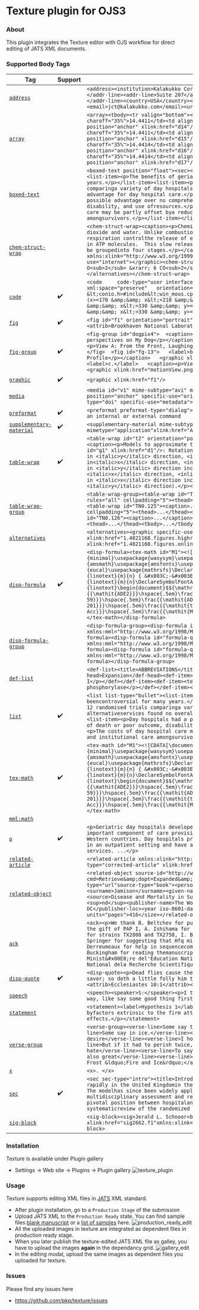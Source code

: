 Texture plugin for OJS3
=======================
### About
This plugin integrates the Texture editor with OJS workflow for direct editing of JATS XML documents.
### Supported  Body Tags
Tag| Support| Example| | 
| --- | --- | --- | --- 
[`address`](https://jats.nlm.nih.gov/archiving/tag-library/1.3d1/element/address.html)| | `<address><institution>Kalakukko Corporation</institution><addr-line>17 West Jefferson St.</addr-line><addr-line>Suite 207</addr-line><addr-line>New South Finland, MD 20856.</addr-line><country>USA</country><phone>(301) 754-5766</phone><fax>(301) 754-5765</fax><email>jct@kalakukko.com</email><uri>http://www.kalakukko.com</uri></address>`
[`array`](https://jats.nlm.nih.gov/archiving/tag-library/1.3d1/element/array.html)| | `<array><tbody><tr valign="bottom"><td align="left">3</td><td align="char" char="." charoff="35%">14.4411</td><td align="center"><graphic id="g14" orientation="portrait" position="anchor" xlink:href="d14"/></td><td align="char" char="." charoff="35%">14.4411</td><td align="center"><graphic id="g15" orientation="portrait" position="anchor" xlink:href="d15"/></td><td align="char" char="." charoff="35%">14.4414</td><td align="center"><graphic id="g16" orientation="portrait" position="anchor" xlink:href="d16"/></td><td align="char" char="." charoff="35%">14.4414</td><td align="center"><graphic id="g17" orientation="portrait" position="anchor" xlink:href="d17"/></td></tr></tbody></array>`
[`boxed-text`](https://jats.nlm.nih.gov/archiving/tag-library/1.3d1/element/boxed-text.html)| | `<boxed-text position="float"><sec><title>Key messages</title><p><list list-type="bullet"><list-item><p>The benefits of geriatric day hospital care have beencontroversial for many years.</p></list-item><list-item><p>This systematic review of 12 randomised trials comparinga variety of day hospitals with a range of alternativeservices found no overall advantage for day hospital care.</p></list-item><list-item><p>Day hospitals had a possible advantage over no comprehensivecare in terms of death or poor outcome, disability, and use ofresources.</p></list-item><list-item><p>The costs of day hospital care may be partly offset bya reduced use of hospital beds and institutional care amongsurvivors.</p></list-item></list></p></sec></boxed-text>`
[`chem-struct-wrap`](https://jats.nlm.nih.gov/archiving/tag-library/1.3d1/element/chem-struct-wrap.html)| | `<chem-struct-wrap><caption><p>Chemical equation for the oxidation of glucose intocardon dioxide and water. Unlike combustion, metabolicpathways involving glycolysis and respiration controlthe release of energy during oxidation, thereby permittingits storage in ATP molecules.  This slow release of energyvia chain reactions with multiple steps can be groupedinto four stages.</p></caption><alternatives><graphic xmlns:xlink="http://www.w3.org/1999/xlink"xlink:href="pq0209587032" specific-use="internet"></graphic><chem-struct>C<sub>6</sub>H<sub>12</sub>O<sub>6</sub> &plus;6 O<sub>2</sub> &xrarr; 6 CO<sub>2</sub> &plus; 6 H<sub>2</sub>O</chem-struct></alternatives></chem-struct-wrap>`
[`code`](https://jats.nlm.nih.gov/archiving/tag-library/1.3d1/element/code.html)| :heavy_check_mark:| `<code     code-type="user interface control"   language="C++"  language-version="11"  xml:space="preserve"   orientation="portrait"  position="anchor">#include &lt;conio.h>#include&lt;win_mous.cpp>// Needed for mouse &amp; win functions#defineOK (x>=170 &amp;&amp; x&lt;=210 &amp;&amp; y>=290 &amp;&amp; y&lt;=310)#defineCANCEL (x>=280 &amp;&amp; x&lt;=330 &amp;&amp; y>=290 &amp;&amp; y&lt;=310)#define PUSHME (x>=170 &amp;&amp; x&lt;=330 &amp;&amp; y>=150 &amp;&amp; y&lt;=250)</code>`
[`fig`](https://jats.nlm.nih.gov/archiving/tag-library/1.3d1/element/fig.html)| :heavy_check_mark:| `<fig id="f1" orientation="portrait" position="float"><graphic xlink:href="f1"/><attrib>Brookhaven National Laboratory</attrib></fig>`
[`fig-group`](https://jats.nlm.nih.gov/archiving/tag-library/1.3d1/element/fig-group.html)| :heavy_check_mark:| `<fig-group id="dogpix4">  <caption><title>Figures 12-14 Bonnie Lassie</title>  <p>Three perspectives on My Dog</p></caption>  <fig id="fg-12">   <label>a.</label>   <caption><p>View A: From the Front, Laughing</p></caption>   <graphic xlink:href="frontView.png"/>  </fig>  <fig id="fg-13">   <label>b.</label>   <caption><p>View B: From the Side, Best Profile</p></caption>   <graphic xlink:href="sideView.png"/>  </fig>  <fig id="fg-14">   <label>c.</label>   <caption><p>View C: In Motion, A Blur on Feet</p></caption>   <graphic xlink:href="motionView.png"/>  </fig></fig-group>`
[`graphic`](https://jats.nlm.nih.gov/archiving/tag-library/1.3d1/element/graphic.html)| :heavy_check_mark:| `<graphic xlink:href="f1"/>`
[`media`](https://jats.nlm.nih.gov/archiving/tag-library/1.3d1/element/media.html)| | `<media id="v1" mime-subtype="avi" mimetype="video" orientation="portrait" position="anchor" specific-use="original-format" xlink:href="v1"><object-id pub-id-type="doi" specific-use="metadata">10.1063/1.4807071.1</object-id></media>`
[`preformat`](https://jats.nlm.nih.gov/archiving/tag-library/1.3d1/element/preformat.html)| :heavy_check_mark:| `<preformat preformat-type="dialog">C:\users\lap make  'make' is not recognized as:    - an internal or external command    - an operable program    - a batch file</preformat>`
[`supplementary-material`](https://jats.nlm.nih.gov/archiving/tag-library/1.3d1/element/supplementary-material.html)| :heavy_check_mark:| `<supplementary-material mime-subtype="zip" mimetype="application"xlink:href="ASASTD.ANSI.ASA.S3.50.supplementary-material.zip"/>`
[`table-wrap`](https://jats.nlm.nih.gov/archiving/tag-library/1.3d1/element/table-wrap.html)| :heavy_check_mark:| `<table-wrap id="t2" orientation="portrait" position="float"><label>Table II.</label><caption><p>Models to approximate the bound frequencies as waves in X→M (<inline-graphic id="g1" xlink:href="d1"/>: Rotational, <inline-graphic id="g2" xlink:href="d2"/>: Vibrate in <italic>y</italic> direction, <inline-graphic id="g3" xlink:href="d3"/>: Vibrate in<italic>x</italic> direction, <inline-graphic id="g4" xlink:href="d4"/>: Vibrate mainly in <italic>y</italic> direction including a small portion of vibration in <italic>x</italic> direction, <inline-graphic id="g5" xlink:href="d5"/>: Vibrate mainly in <italic>x</italic> direction including a small portion of vibration in <italic>y</italic> direction).</p></caption><table border="1">...</table></table-wrap>`
[`table-wrap-group`](https://jats.nlm.nih.gov/archiving/tag-library/1.3d1/element/table-wrap-group.html)| | `<table-wrap-group><table-wrap id="TN0.124"><caption>...</caption><table frame="box" rules="all" cellpadding="5"><thead>...</thead><tbody>...</tbody></table></table-wrap><table-wrap id="TN0.125"><caption>...</caption><table frame="box" rules="all" cellpadding="5"><thead>...</thead><tbody>...</tbody></table></table-wrap><table-wrap id="TN0.126"><caption>...</caption><table frame="box" rules="all" cellpadding="5"><thead>...</thead><tbody>...</tbody></table></table-wrap></table-wrap-group>`
[`alternatives`](https://jats.nlm.nih.gov/archiving/tag-library/1.3d1/element/alternatives.html)| | `<alternatives><graphic specific-use="print" xlink:href="1.4821168.figures.highres.f3.zip"/><graphic specific-use="online" xlink:href="1.4821168.figures.online.f3.jpg"/></alternatives>`
[`disp-formula`](https://jats.nlm.nih.gov/archiving/tag-library/1.3d1/element/disp-formula.html)| :heavy_check_mark:| `<disp-formula><tex-math id="M1"><![CDATA[\documentclass[12pt]{minimal}\usepackage{wasysym}\usepackage[substack]{amsmath}\usepackage{amsfonts}\usepackage{amssymb}\usepackage{amsbsy}\usepackage[mathscr]{eucal}\usepackage{mathrsfs}\DeclareFontFamily{T1}{linotext}{}\DeclareFontShape{T1}{linotext}{m}{n} { &#x003C;-&#x003E; linotext }{}\DeclareSymbolFont{linotext}{T1}{linotext}{m}{n}\DeclareSymbolFontAlphabet{\mathLINOTEXT}{linotext}\begin{document}$${\mathrm{Acc/Acc:\hspace{.5em}}}\frac{{\mathit{ade2-202}}}{{\mathit{ADE2}}}\hspace{.5em}\frac{{\mathit{ura3-59}}}{{\mathit{ura3-59}}}\hspace{.5em}\frac{{\mathit{ADE1}}}{{\mathit{adel-201}}}\hspace{.5em}\frac{{\mathit{ter1-Acc}}}{{\mathit{ter1-Acc}}}\hspace{.5em}\frac{{\mathit{MATa}}}{{\mathit{MAT{\alpha}}}}$$\end{document}]]></tex-math></disp-formula>`
[`disp-formula-group`](https://jats.nlm.nih.gov/archiving/tag-library/1.3d1/element/disp-formula-group.html)| | `<disp-formula-group><disp-formula id="formula-qf-1"><label>(1)</label><mml:math xmlns:mml="http://www.w3.org/1998/Math/MathML"><mml:mrow>...</mml:mrow></mml:math></disp-formula><disp-formula id="formula-qf-2"><label>(2)</label><mml:math xmlns:mml="http://www.w3.org/1998/Math/MathML"><mml:mrow>...</mml:mrow></mml:math></disp-formula><disp-formula id="formula-qf-3"><label>(3)</label><mml:math xmlns:mml="http://www.w3.org/1998/Math/MathML"><mml:mrow>...</mml:mrow></mml:math></disp-formula></disp-formula-group>`
[`def-list`](https://jats.nlm.nih.gov/archiving/tag-library/1.3d1/element/def-list.html)| | `<def-list><title>ABBREVIATIONS</title><term-head>Abbreviation</term-head><def-head>Expansion</def-head><def-item><term id="G1">PAP I</term><def><p>poly(A)polymerase I</p></def></def-item><def-item><term id="G2">PNPase</term><def><p>polynucleotide phosphorylase</p></def></def-item></def-list>`
[`list`](https://jats.nlm.nih.gov/archiving/tag-library/1.3d1/element/list.html)| :heavy_check_mark:| `<list list-type="bullet"><list-item><p>The benefits of geriatric day hospital care have beencontroversial for many years.</p></list-item><list-item><p>This systematic review of 12 randomised trials comparinga variety of day hospitals with a range of alternativeservices found no overall advantage for day hospital care.</p></list-item><list-item><p>Day hospitals had a possible advantage over no comprehensivecare in terms of death or poor outcome, disability, and use ofresources.</p></list-item><list-item><p>The costs of day hospital care may be partly offset bya reduced use of hospital beds and institutional care amongsurvivors.</p></list-item></list>`
[`tex-math`](https://jats.nlm.nih.gov/archiving/tag-library/1.3d1/element/tex-math.html)| :heavy_check_mark:| `<tex-math id="M1"><![CDATA[\documentclass[12pt]{minimal}\usepackage{wasysym}\usepackage[substack]{amsmath}\usepackage{amsfonts}\usepackage{amssymb}\usepackage{amsbsy}\usepackage[mathscr]{eucal}\usepackage{mathrsfs}\DeclareFontFamily{T1}{linotext}{}\DeclareFontShape{T1}{linotext}{m}{n} { &#x003C;-&#x003E; linotext }{}\DeclareSymbolFont{linotext}{T1}{linotext}{m}{n}\DeclareSymbolFontAlphabet{\mathLINOTEXT}{linotext}\begin{document}$${\mathrm{Acc/Acc:\hspace{.5em}}}\frac{{\mathit{ade2-202}}}{{\mathit{ADE2}}}\hspace{.5em}\frac{{\mathit{ura3-59}}}{{\mathit{ura3-59}}}\hspace{.5em}\frac{{\mathit{ADE1}}}{{\mathit{adel-201}}}\hspace{.5em}\frac{{\mathit{ter1-Acc}}}{{\mathit{ter1-Acc}}}\hspace{.5em}\frac{{\mathit{MATa}}}{{\mathit{MAT{\alpha}}}}$$\end{document}]]></tex-math>`
[`mml:math`](https://jats.nlm.nih.gov/archiving/tag-library/1.3d1/element/mml:math.html)| | 
[`p`](https://jats.nlm.nih.gov/archiving/tag-library/1.3d1/element/p.html)| :heavy_check_mark:| `<p>Geriatric day hospitals developed rapidly in the United Kingdom in the 1960sas an important component of care provision. The model has since been widelyapplied in several Western countries. Day hospitals provide multidisciplinaryassessment and rehabilitation in an outpatient setting and have a pivotalposition between hospital and home based services. ...</p>`
[`related-article`](https://jats.nlm.nih.gov/archiving/tag-library/1.3d1/element/related-article.html)| | `<related-article xmlns:xlink="http://www.w3.org/1999/xlink"related-article-type="corrected-article" xlink:href="9765173"vol="317" page="996"/>`
[`related-object`](https://jats.nlm.nih.gov/archiving/tag-library/1.3d1/element/related-object.html)| | `<related-object source-id="http://www.ncbi.nlm.nih.gov/entrez/query.fcgi?cmd=Retrieve&amp;dopt=Expanded&amp;db=nlmcatalog&amp;list_uids=1252893"source-id-type="url"source-type="book"><person-group person-group-type="editor"><name><surname>Jamison</surname><given-names>Dean T.</given-names></name>...</person-group><source>Disease and Mortality in Sub-Saharan Africa</source><edition>2</edition><sup>nd</sup><publisher-name>The World Bank</publisher-name><publisher-loc>Washington, DC</publisher-loc><year iso-8601-date="2006">2006</year><isbn>0-8213-6397-2</isbn><size units="pages">416</size></related-object>`
[`ack`](https://jats.nlm.nih.gov/archiving/tag-library/1.3d1/element/ack.html)| | `<ack><p>We thank B. Beltchev for purification of Hfq, S. Cusack and A. J.Carpousis for the gift of PAP I, A. Ishihama for Hfq antibodies used in Hfqpurification, M. E. Winkler for strains TX2808 and TX2758, I. Boni for remindingus that Hfq binds poly(A), M. Springer for suggesting that Hfq mightrelate PAPs to primitive telomerase, Ph. Derreumeaux for help in sequencecomparisons, M. Grunberg-Manago, C. Condon and R. Buckingham for reading themanuscript, and H. Weber for advice. We also acknowledge Minist&#x00E8;re del'Education Nationale de la Recherche et de la Technologie, Centre National dela Recherche Scientifique, and Paris7 University for support.</p></ack>`
[`disp-quote`](https://jats.nlm.nih.gov/archiving/tag-library/1.3d1/element/disp-quote.html)| :heavy_check_mark:| `<disp-quote><p>Dead flies cause the ointment of the apothecary to send forth astinking savor; so doth a little folly him that is in reputationfor wisdom and honour.</p><attrib>Ecclesiastes 10:1</attrib></disp-quote>`
[`speech`](https://jats.nlm.nih.gov/archiving/tag-library/1.3d1/element/speech.html)| | `<speech><speaker>S:</speaker><p>I think Aeenoy start this way. I think she always dothis way, like say some good thing first. And then I knowthe bad thing is coming.</p></speech>`
[`statement`](https://jats.nlm.nih.gov/archiving/tag-library/1.3d1/element/statement.html)| | `<statement><label>Hypothesis 1</label><p>Buyer preferences for companies are influenced byfactors extrinsic to the firm attributable to, anddetermined by, country-of-origin effects.</p></statement>`
[`verse-group`](https://jats.nlm.nih.gov/archiving/tag-library/1.3d1/element/verse-group.html)| | `<verse-group><verse-line>Some say the world will end in fire,</verse-line><verse-line>Some say in ice.</verse-line><verse-line>From what I&rsquo;ve tasted of desire</verse-line><verse-line>I hold with those who favor fire.</verse-line><verse-line>But if it had to perish twice,</verse-line><verse-line>I think I know enough of hate</verse-line><verse-line>To say that for destruction ice</verse-line><verse-line>Is also great</verse-line><verse-line>And would suffice.</verse-line><attrib>&mdash;Robert Frost &ldquo;Fire and Ice&rdquo;</attrib></verse-group>`
[`x`](https://jats.nlm.nih.gov/archiving/tag-library/1.3d1/element/x.html)| | `<x>. </x>`
[`sec`](https://jats.nlm.nih.gov/archiving/tag-library/1.3d1/element/sec.html)| :heavy_check_mark:| `<sec sec-type="intro"><title>Introduction</title><p>Geriatric day hospitals developed rapidly in the United Kingdomin the 1960s as an important component of care provision. The modelhas since been widely applied in several Western countries. Dayhospitals provide multidisciplinary assessment and rehabilitationin an outpatient setting and have a pivotal position between hospitaland home based services. ... We therefore undertook a systematicreview of the randomized trials of day hospital care.</p></sec>`
[`sig-block`](https://jats.nlm.nih.gov/archiving/tag-library/1.3d1/element/sig-block.html)| | `<sig-block><sig>Jerald L. Schnoor<break/>Editor<graphic xlink:href="sig2662.f1"xmlns:xlink="http://www.w3.org/1999/xlink"></graphic></sig></sig-block>`
### Installation
Texture is available under Plugin gallery
 
* Settings -> Web site -> Plugins -> Plugin gallery 
![texture_plugin](docs/plugin_gallery.png)
### Usage
Texture supports editing XML files in [JATS](https://jats.nlm.nih.gov/archiving/1.1/) XML standard.
* After plugin installation,  go to a `Production Stage` of the submission
* Upload JATS XML to the  `Production Ready` state. You can find sample files [blank manuscript](https://github.com/substance/texture/tree/master/data/blank) or a [list of samples](https://github.com/substance/texture/tree/master/data/) here.
![production_ready_edit](docs/production_ready_edit.png)
* All the uploaded images in texture are integrated as dependent files in production ready stage.
* When you later publish the texture-edited JATS XML file as galley, you have to upload the images **again** in the dependancy grid.
![gallery_edit](docs/galley_edit.png)
* In the editing modal, upload the same images as dependent files you uploaded for texture.  
### Issues
Please find any issues here 
* https://github.com/pkp/texture/issues
